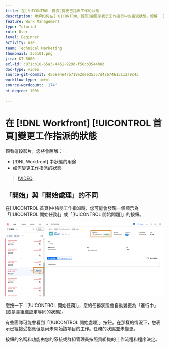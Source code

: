 ```yaml
---
title: 在[!UICONTROL 首頁]變更已指派工作的狀態
description: 瞭解如何在[!UICONTROL 首頁]變更示表示工作進行中的指派狀態。瞭解  [!DNL  Workfront] 中狀態的重要性。
feature: Work Management
type: Tutorial
role: User
level: Beginner
activity: use
team: Technical Marketing
thumbnail: 335101.png
jira: KT-8800
exl-id: c871cb18-65a3-4451-929d-f50cb3544b8d
doc-type: video
source-git-commit: 4568e4e47b719e2dee35357d42674613112a9c43
workflow-type: tm+mt
source-wordcount: '174'
ht-degree: 100%

---
```


# 在 [!DNL Workfront] [!UICONTROL 首頁]變更工作指派的狀態

觀看這段影片，您將會瞭解：

* [!DNL  Workfront] 中狀態的用途
* 如何變更工作指派的狀態

>[!VIDEO](https://video.tv.adobe.com/v/335101/?quality=12&learn=on&enablevpops)

## 「開始」與「開始處理」的不同

在[!UICONTROL 首頁]中檢閱工作指派時，您可能會發現一個顯示為「[!UICONTROL 開始任務]」或「[!UICONTROL 開始問題]」的按鈕。

![[!DNL Workfront] [!UICONTROL 首頁] 有按鈕顯示為「[!UICONTROL 開始任務]」。](assets/worker-fundamentals-1.png)

您按一下「[!UICONTROL 開始任務]」，您的任務狀態會自動變更為「進行中」(或是貴組織認定等同的狀態)。

有些團隊可能會看到「[!UICONTROL 開始處理]」按鈕。在那樣的情況下，您表示已經接受指派但是尚未開始該項目的工作。任務的狀態並未變更。

按鈕的名稱和功能由您的系統或群組管理員按照貴組織的工作流程和程序決定。

<!--
learn more URLs
-->
